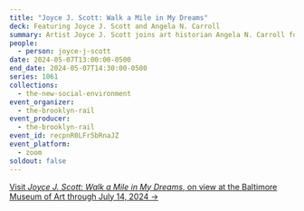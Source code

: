 ```yaml
---
title: "Joyce J. Scott: Walk a Mile in My Dreams"
deck: Featuring Joyce J. Scott and Angela N. Carroll
summary: Artist Joyce J. Scott joins art historian Angela N. Carroll for a conversation.
people:
  - person: joyce-j-scott
date: 2024-05-07T13:00:00-0500
end_date: 2024-05-07T14:30:00-0500
series: 1061
collections:
  - the-new-social-environment
event_organizer:
  - the-brooklyn-rail
event_producer:
  - the-brooklyn-rail
event_id: recpnR0LFr5bRnaJZ
event_platform:
  - zoom
soldout: false
---
```

[V﻿isit *Joyce J. Scott: Walk a Mile in My Dreams*, on view at the Baltimore Museum of Art through July 14, 2024 →](https://artbma.org/exhibition/joyce-j-scott-walk-a-mile-in-my-dreams/)